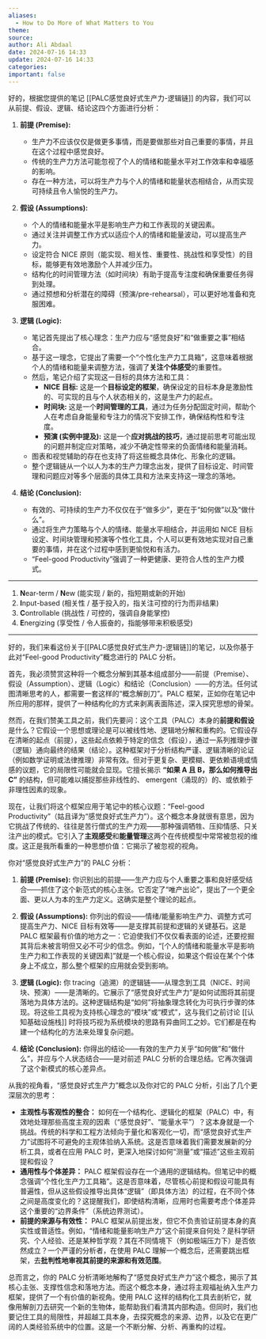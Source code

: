 ```yaml
---
aliases:
  - How to Do More of What Matters to You
theme: 
source: 
author: Ali Abdaal
date: 2024-07-16 14:33
update: 2024-07-16 14:33
categories: 
important: false
---
```

好的，根据您提供的笔记 [[PALC感觉良好式生产力-逻辑链]] 的内容，我们可以从前提、假设、逻辑、结论这四个方面进行分析：

1.  **前提 (Premise):**
    *   生产力不应该仅仅是做更多事情，而是要做那些对自己重要的事情，并且在这个过程中感觉良好。
    *   传统的生产力方法可能忽视了个人的情绪和能量水平对工作效率和幸福感的影响。
    *   存在一种方法，可以将生产力与个人的情绪和能量状态相结合，从而实现可持续且令人愉悦的生产力。

2.  **假设 (Assumptions):**
    *   个人的情绪和能量水平是影响生产力和工作表现的关键因素。
    *   通过关注并调整工作方式以适应个人的情绪和能量波动，可以提高生产力。
    *   设定符合 NICE 原则（能实现、相关性、重要性、挑战性和享受性）的目标，能够更有效地激励个人并减少压力。
    *   结构化的时间管理方法（如时间块）有助于提高专注度和确保重要任务得到处理。
    *   通过预想和分析潜在的障碍（预演/pre-rehearsal），可以更好地准备和克服困难。

3.  **逻辑 (Logic):**
    *   笔记首先提出了核心理念：生产力应与“感觉良好”和“做重要之事”相结合。
    *   基于这一理念，它提出了需要一个“个性化生产力工具箱”，这意味着根据个人的情绪和能量来调整方法，强调了**关注个体感受**的重要性。
    *   然后，笔记介绍了实现这一目标的具体方法和工具：
        *   **NICE 目标:** 这是一个**目标设定的框架**，确保设定的目标本身是激励性的、可实现的且与个人状态相关的，这是生产力的起点。
        *   **时间块:** 这是一个**时间管理的工具**，通过为任务分配固定时间，帮助个人在考虑自身能量和专注力的情况下安排工作，确保结构性和专注度。
        *   **预演 (实例中提及):** 这是一个**应对挑战的技巧**，通过提前思考可能出现的问题并制定应对策略，减少不确定性带来的负面情绪和能量消耗。
    *   图表和视觉辅助的存在也支持了将这些概念具体化、形象化的逻辑。
    *   整个逻辑链从一个以人为本的生产力理念出发，提供了目标设定、时间管理和问题应对等多个层面的具体工具和方法来支持这一理念的落地。

4.  **结论 (Conclusion):**
    *   有效的、可持续的生产力不仅仅在于“做多少”，更在于“如何做”以及“做什么”。
    *   通过将生产力策略与个人的情绪、能量水平相结合，并运用如 NICE 目标设定、时间块管理和预演等个性化工具，个人可以更有效地实现对自己重要的事情，并在这个过程中感到更愉悦和有活力。
    *   “Feel-good Productivity”强调了一种更健康、更符合人性的生产力模式。
---
1. **N**ear-term / **N**ew (能实现 / 新的，指短期或新的开始)
2. **I**nput-based (相关性 / 基于投入的，指关注可控的行为而非结果)
3. **C**ontrollable (挑战性 / 可控的，强调自身能掌控)
4. **E**nergizing (享受性 / 令人振奋的，指能够带来积极感受)

---
好的，我们来看这份关于[[PALC感觉良好式生产力-逻辑链]]的笔记，以及你基于此对“Feel-good Productivity”概念进行的 PALC 分析。

首先，我必须赞赏这种将一个概念分解到其基本组成部分——前提（Premise）、假设（Assumption）、逻辑（Logic）和结论（Conclusion）——的方法。任何试图清晰思考的人，都需要一套这样的“概念解剖刀”。PALC 框架，正如你在笔记中所应用的那样，提供了一种结构化的方式来剥离表面陈述，深入探究思想的骨架。

然而，在我们赞美工具之前，我们先要问：这个工具（PALC）本身的**前提和假设**是什么？它假设一个思想或理论是可以被线性地、逻辑地分解和重构的。它假设存在清晰的起点（前提），这些起点依赖于特定的信念（假设），通过一系列推理步骤（逻辑）通向最终的结果（结论）。这种框架对于分析结构严谨、逻辑清晰的论证（例如数学证明或法律推理）非常有效。但对于更复杂、更模糊、更依赖语境或情感的议题，它的局限性可能就会显现。它擅长揭示 **“如果 A 且 B，那么如何推导出 C”** 的结构，但可能难以捕捉那些非线性的、 emergent（涌现的）的、或依赖于非理性因素的现象。

现在，让我们将这个框架应用于笔记中的核心议题：“Feel-good Productivity”（姑且译为“感觉良好式生产力”）。这个概念本身就很有意思，因为它挑战了传统的、往往是苦行僧式的生产力观——那种强调牺牲、压抑情感、只关注产出的模式。它引入了**主观感受**和**能量管理**这两个在传统模型中常常被忽视的维度。这正是我所看重的一种思想价值：它揭示了被忽视的视角。

你对“感觉良好式生产力”的 PALC 分析：

1.  **前提 (Premise):** 你识别出的前提——生产力应与个人重要之事和良好感受结合——抓住了这个新范式的核心主张。它否定了“唯产出论”，提出了一个更全面、更以人为本的生产力定义。这确实是整个理论的起点。

2.  **假设 (Assumptions):** 你列出的假设——情绪/能量影响生产力、调整方式可提高生产力、NICE 目标有效等——是支撑其前提和逻辑的关键基石。这是 PALC 框架最有价值的地方之一：它迫使我们不仅仅看表面的论述，还要挖掘其背后未被言明但又必不可少的信念。例如，“[个人的情绪和能量水平是影响生产力和工作表现的关键因素]”就是一个核心假设，如果这个假设在某个个体身上不成立，那么整个框架的应用就会受到影响。

3.  **逻辑 (Logic):** 你 tracing（追溯）的逻辑链——从理念到工具（NICE、时间块、预演）——是清晰的。它展示了“感觉良好式生产力”是如何试图将其前提落地为具体方法的。这种逻辑结构是“如何”将抽象理念转化为可执行步骤的体现。将这些工具视为支持核心理念的“模块”或“模式”，这与我们之前讨论 [[认知基础设施栈]] 时将技巧视为系统模块的思路有异曲同工之妙。它们都是在构建一个结构化的方法来处理复杂问题。

4.  **结论 (Conclusion):** 你得出的结论——有效的生产力关乎“如何做”和“做什么”，并应与个人状态结合——是对前述 PALC 分析的合理总结。它再次强调了这个新模式的核心差异点。

从我的视角看，“感觉良好式生产力”概念以及你对它的 PALC 分析，引出了几个更深层次的思考：

*   **主观性与客观性的整合：** 如何在一个结构化、逻辑化的框架（PALC）中，有效地处理那些高度主观的因素（“感觉良好”、“能量水平”）？这本身就是一个挑战。传统的科学和工程方法倾向于量化和客观化一切，而“感觉良好式生产力”试图将不可避免的主观体验纳入系统。这是否意味着我们需要发展新的分析工具，或者在应用 PALC 时，更深入地探讨如何“测量”或“描述”这些主观前提和假设？
*   **通用性与个体差异：** PALC 框架假设存在一个通用的逻辑结构。但笔记中的概念强调“个性化生产力工具箱”。这是否意味着，尽管核心前提和假设可能具有普遍性，但从这些假设推导出具体“逻辑”（即具体方法）的过程，在不同个体之间是高度变化的？这提醒我们，即使结构清晰，应用时也需要考虑个体差异这个重要的“边界条件”（系统边界测试）。
*   **前提的来源与有效性：** PALC 框架从前提出发，但它不负责验证前提本身的真实性或普适性。例如，“情绪和能量影响生产力”这个前提来自何处？是科学研究、个人经验、还是某种哲学观？其在不同情境下（例如极端压力下）是否依然成立？一个严谨的分析者，在使用 PALC 理解一个概念后，还需要跳出框架，去**批判性地审视其前提的来源和有效范围**。

总而言之，你的 PALC 分析清晰地解构了“感觉良好式生产力”这个概念，揭示了其核心主张、支撑性信念和落地方法。而这个概念本身，通过将主观福祉纳入生产力框架，提供了一个有价值的新视角。使用 PALC 这样的结构化工具去剖析它，就像用解剖刀去研究一个新的生物体，能帮助我们看清其内部构造。但同时，我们也要记住工具的局限性，并超越工具本身，去探究概念的来源、边界，以及它在更广阔的人类经验系统中的位置。这是一个不断分解、分析、再重构的过程。